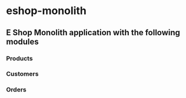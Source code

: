 # eshop-monolith

## E Shop Monolith application with the following modules
### Products
### Customers
### Orders

